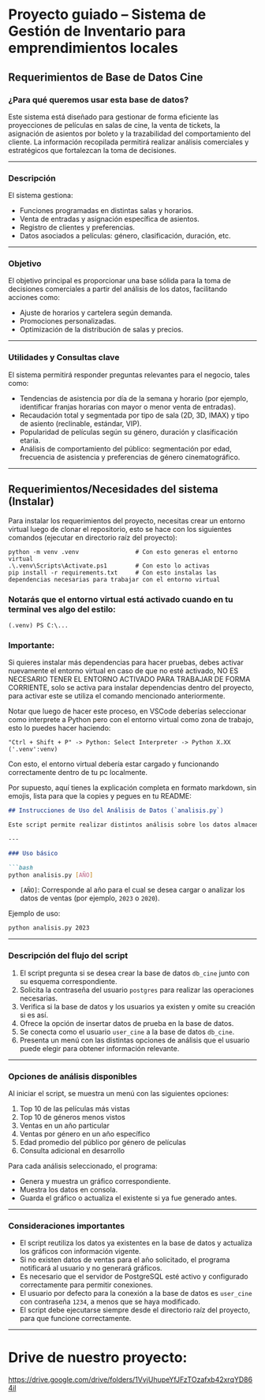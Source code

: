 # Proyecto guiado – Sistema de Gestión de Inventario para emprendimientos locales

## Requerimientos de Base de Datos Cine

### ¿Para qué queremos usar esta base de datos?

Este sistema está diseñado para gestionar de forma eficiente las proyecciones de películas en salas de cine, la venta de tickets, la asignación de asientos por boleto y la trazabilidad del comportamiento del cliente. La información recopilada permitirá realizar análisis comerciales y estratégicos que fortalezcan la toma de decisiones.

---

### Descripción

El sistema gestiona:

- Funciones programadas en distintas salas y horarios.
- Venta de entradas y asignación específica de asientos.
- Registro de clientes y preferencias.
- Datos asociados a películas: género, clasificación, duración, etc.

---

### Objetivo

El objetivo principal es proporcionar una base sólida para la toma de decisiones comerciales a partir del análisis de los datos, facilitando acciones como:

- Ajuste de horarios y cartelera según demanda.
- Promociones personalizadas.
- Optimización de la distribución de salas y precios.

---

### Utilidades y Consultas clave

El sistema permitirá responder preguntas relevantes para el negocio, tales como:

- Tendencias de asistencia por día de la semana y horario (por ejemplo, identificar franjas horarias con mayor o menor venta de entradas).
- Recaudación total y segmentada por tipo de sala (2D, 3D, IMAX) y tipo de asiento (reclinable, estándar, VIP).
- Popularidad de películas según su género, duración y clasificación etaria.
- Análisis de comportamiento del público: segmentación por edad, frecuencia de asistencia y preferencias de género cinematográfico.

---

## Requerimientos/Necesidades del sistema (Instalar)

Para instalar los requerimientos del proyecto, necesitas crear un entorno virtual luego de clonar el repositorio, esto se hace con los siguientes comandos (ejecutar en directorio raíz del proyecto):

```
python -m venv .venv                # Con esto generas el entorno virtual
.\.venv\Scripts\Activate.ps1        # Con esto lo activas
pip install -r requirements.txt     # Con esto instalas las dependencias necesarias para trabajar con el entorno virtual
```

### Notarás que el entorno virtual está activado cuando en tu terminal ves algo del estilo:

```
(.venv) PS C:\...
```

### Importante:
Si quieres instalar más dependencias para hacer pruebas, debes activar nuevamente el entorno virtual en caso de que no esté activado, NO ES NECESARIO TENER EL ENTORNO ACTIVADO PARA TRABAJAR DE FORMA CORRIENTE, solo se activa para instalar dependencias dentro del proyecto, para activar este se utiliza el comando mencionado anteriormente.

Notar que luego de hacer este proceso, en VSCode deberías seleccionar como interprete a Python pero con el entorno virtual como zona de trabajo, esto lo puedes hacer haciendo:

```
"Ctrl + Shift + P" -> Python: Select Interpreter -> Python X.XX ('.venv':venv)
```

Con esto, el entorno virtual debería estar cargado y funcionando correctamente dentro de tu pc localmente.

Por supuesto, aquí tienes la explicación completa en formato markdown, sin emojis, lista para que la copies y pegues en tu README:

````markdown
## Instrucciones de Uso del Análisis de Datos (`analisis.py`)

Este script permite realizar distintos análisis sobre los datos almacenados en la base de datos `db_cine`. Al ejecutarlo, se generan gráficos y se muestran datos actualizados automáticamente según la información disponible. Es fundamental ejecutar el script desde el directorio raíz del proyecto, donde se encuentra el archivo `analisis.py`.

---

### Uso básico

```bash
python analisis.py [AÑO]
````

* `[AÑO]`: Corresponde al año para el cual se desea cargar o analizar los datos de ventas (por ejemplo, `2023` o `2020`).

Ejemplo de uso:

```bash
python analisis.py 2023
```

---

### Descripción del flujo del script

1. El script pregunta si se desea crear la base de datos `db_cine` junto con su esquema correspondiente.
2. Solicita la contraseña del usuario `postgres` para realizar las operaciones necesarias.
3. Verifica si la base de datos y los usuarios ya existen y omite su creación si es así.
4. Ofrece la opción de insertar datos de prueba en la base de datos.
5. Se conecta como el usuario `user_cine` a la base de datos `db_cine`.
6. Presenta un menú con las distintas opciones de análisis que el usuario puede elegir para obtener información relevante.

---

### Opciones de análisis disponibles

Al iniciar el script, se muestra un menú con las siguientes opciones:

1. Top 10 de las películas más vistas
2. Top 10 de géneros menos vistos
3. Ventas en un año particular
4. Ventas por género en un año específico
5. Edad promedio del público por género de películas
6. Consulta adicional en desarrollo

Para cada análisis seleccionado, el programa:

* Genera y muestra un gráfico correspondiente.
* Muestra los datos en consola.
* Guarda el gráfico o actualiza el existente si ya fue generado antes.

---

### Consideraciones importantes

* El script reutiliza los datos ya existentes en la base de datos y actualiza los gráficos con información vigente.
* Si no existen datos de ventas para el año solicitado, el programa notificará al usuario y no generará gráficos.
* Es necesario que el servidor de PostgreSQL esté activo y configurado correctamente para permitir conexiones.
* El usuario por defecto para la conexión a la base de datos es `user_cine` con contraseña `1234`, a menos que se haya modificado.
* El script debe ejecutarse siempre desde el directorio raíz del proyecto, para que funcione correctamente.

---

# Drive de nuestro proyecto: 
https://drive.google.com/drive/folders/1VvjUhupeYfJFzTOzafxb42xrqYD864il

